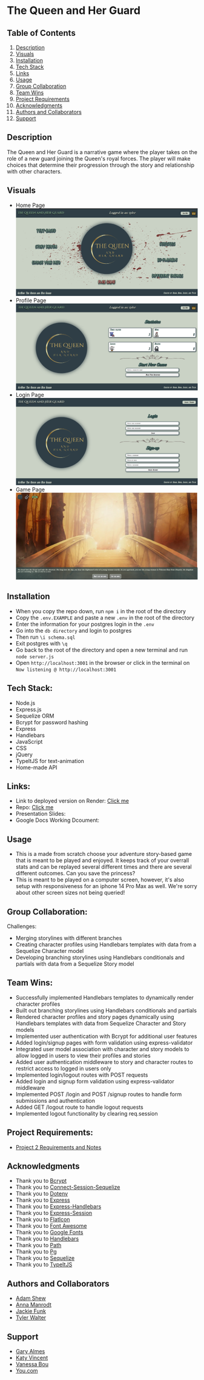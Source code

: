 # The Queen and Her Guard

## Table of Contents
1. [Description](#description)
2. [Visuals](#visuals)
3. [Installation](#installation)
4. [Tech Stack](#tech-stack)
5. [Links](#links)
6. [Usage](#usage)
7. [Group Collaboration](#group-collaboration)
8. [Team Wins](#team-wins)
9. [Project Requirements](#project-requirements)
10. [Acknowledgments](#acknowledgments)
11. [Authors and Collaborators](#authors-and-collaborators)
12. [Support](#support)

## Description
The Queen and Her Guard is a narrative game where the player takes on the role of a new guard joining the Queen's royal forces. The player will make choices that determine their progression through the story and relationship with other characters.

## Visuals
* Home Page
![Screenshot of Homepage](./public/imgs/ss-home.png)
* Profile Page
![Screenshot of Profile Page](./public/imgs/ss-profile.png)
* Login Page
![Screenshot of a Login Page](./public/imgs/ss-login.png)
* Game Page
![Screenshot of a Game Page](./public/imgs/ss-game.png)

## Installation
* When you copy the repo down, run <code>npm i</code> in the root of the directory 
* Copy the <code>.env.EXAMPLE</code> and paste a new <code>.env</code> in the root of the directory 
* Enter the information for your postgres login in the <code>.env</code>
* Go into the <code>db directory</code> and login to postgres
* Then run <code>\i schema.sql</code>
* Exit postgres with <code>\q</code>
* Go back to the root of the directory and open a new terminal and run <code>node server.js</code>
* Open <code>http://localhost:3001</code> in the browser or click in the terminal on <code>Now listening @ http://localhost:3001</code>

## Tech Stack:
- Node.js
- Express.js
- Sequelize ORM
- Bcrypt for password hashing
- Express
- Handlebars
- JavaScript
- CSS
- jQuery
- TypeItJS for text-animation
- Home-made API

## Links:
- Link to deployed version on Render: [Click me](https://choose-your-adventure-qxmy.onrender.com)
- Repo: [Click me](https://github.com/TyWalter/choose-your-adventure)
- Presentation Slides:
- Google Docs Working Dcoument:

## Usage
- This is a made from scratch choose your adventure story-based game that is meant to be played and enjoyed. It keeps track of your overrall stats and can be replayed several different times and there are several different outcomes. Can you save the princess?
- This is meant to be played on a computer screen, however, it's also setup with responsiveness for an iphone 14 Pro Max as well. We're sorry about other screen sizes not being queried!

## Group Collaboration:
Challenges:
- Merging storylines with different branches
- Creating character profiles using Handlebars templates with data from a Sequelize Character model
- Developing branching storylines using Handlebars conditionals and partials with data from a Sequelize Story model
 
## Team Wins:
- Successfully implemented Handlebars templates to dynamically render character profiles
- Built out branching storylines using Handlebars conditionals and partials
- Rendered character profiles and story pages dynamically using Handlebars templates with data from Sequelize Character and Story models
- Implemented user authentication with Bcrypt for additional user features
- Added login/signup pages with form validation using express-validator
- Integrated user model association with character and story models to allow logged in users to view their profiles and stories
- Added user authentication middleware to story and character routes to restrict access to logged in users only
- Implemented login/logout routes with POST requests
- Added login and signup form validation using express-validator middleware
- Implemented POST /login and POST /signup routes to handle form submissions and authentication
- Added GET /logout route to handle logout requests
- Implemented logout functionality by clearing req.session

## Project Requirements:
- [Project 2 Requirements and Notes](https://docs.google.com/document/d/1fJ2dYtbmMBDxmZlDZ3rP0PYQKk4UAzI7jzBZD0HVC4w/edit)

## Acknowledgments
* Thank you to [Bcrypt](https://www.npmjs.com/package/bcrypt)
* Thank you to [Connect-Session-Sequelize](https://www.npmjs.com/package/connect-session-sequelize)
* Thank you to [Dotenv](https://www.npmjs.com/package/dotenv)
* Thank you to [Express](https://www.npmjs.com/package/express)
* Thank you to [Express-Handlebars](https://www.npmjs.com/package/express-handlebars)
* Thank you to [Express-Session](https://www.npmjs.com/package/express-session)
* Thank you to [FlatIcon](https://www.flaticon.com/)
* Thank you to [Font Awesome](https://fontawesome.com/)
* Thank you to [Google Fonts](https://fonts.google.com/)
* Thank you to [Handlebars](https://handlebarsjs.com/)
* Thank you to [Path](https://www.npmjs.com/package/path)
* Thank you to [Pg](https://www.npmjs.com/package/pg)
* Thank you to [Sequelize](https://www.npmjs.com/package/sequelize)
* Thank you to [TypeItJS](https://www.typeitjs.com/)

## Authors and Collaborators
* [Adam Shew](https://github.com/Adam-Shew)
* [Anna Manrodt](https://github.com/AnnaManrodt)
* [Jackie Funk](https://github.com/JKrech01)
* [Tyler Walter](https://github.com/TyWalter)

## Support
* [Gary Almes](https://github.com/garytalmes)
* [Katy Vincent](https://github.com/KatyKedi)
* [Vanessa Bou](https://github.com/rvbouu)
* [You.com](https://you.com)